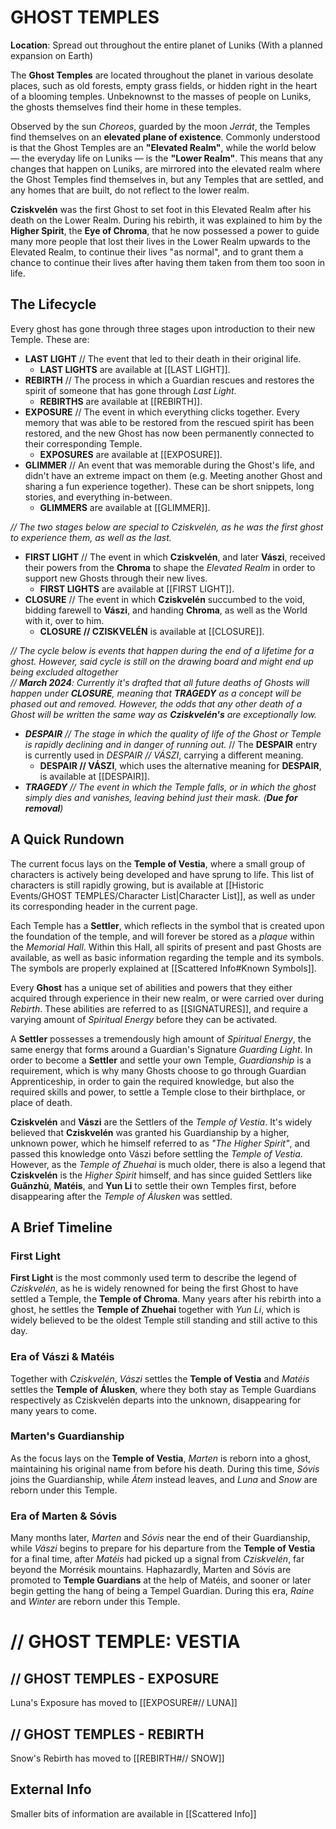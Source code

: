# GHOST TEMPLES
**Location**: Spread out throughout the entire planet of Luniks (With a planned expansion on Earth)

The **Ghost Temples** are located throughout the planet in various desolate places, such as old forests, empty grass fields, or hidden right in the heart of a blooming temples. Unbeknownst to the masses of people on Luniks, the ghosts themselves find their home in these temples.

Observed by the sun *Choreos*, guarded by the moon *Jerrát*, the Temples find themselves on an **elevated plane of existence**. Commonly understood is that the Ghost Temples are an **"Elevated Realm"**, while the world below — the everyday life on Luniks — is the **"Lower Realm"**. This means that any changes that happen on Luniks, are mirrored into the elevated realm where the Ghost Temples find themselves in, but any Temples that are settled, and any homes that are built, do not reflect to the lower realm. 

**Cziskvelén** was the first Ghost to set foot in this Elevated Realm after his death on the Lower Realm. During his rebirth, it was explained to him by the **Higher Spirit**, the **Eye of Chroma**, that he now possessed a power to guide many more people that lost their lives in the Lower Realm upwards to the Elevated Realm, to continue their lives "as normal", and to grant them a chance to continue their lives after having them taken from them too soon in life. 


## The Lifecycle
Every ghost has gone through three stages upon introduction to their new Temple. These are:
- **LAST LIGHT** // The event that led to their death in their original life.
	- **LAST LIGHTS** are available at [[LAST LIGHT]].
- **REBIRTH** // The process in which a Guardian rescues and restores the spirit of someone that has gone through *Last Light*.
	- **REBIRTHS** are available at [[REBIRTH]].
- **EXPOSURE** // The event in which everything clicks together. Every memory that was able to be restored from the rescued spirit has been restored, and the new Ghost has now been permanently connected to their corresponding Temple. 
	- **EXPOSURES** are available at [[EXPOSURE]].
- **GLIMMER** // An event that was memorable during the Ghost's life, and didn't have an extreme impact on them (e.g. Meeting another Ghost and sharing a fun experience together). These can be short snippets, long stories, and everything in-between.
	- **GLIMMERS** are available at [[GLIMMER]].

*// The two stages below are special to Cziskvelén, as he was the first ghost to experience them, as well as the last.*
- **FIRST LIGHT** // The event in which **Cziskvelén**, and later **Vászi**, received their powers from the **Chroma** to shape the *Elevated Realm* in order to support new Ghosts through their new lives.
	- **FIRST LIGHTS** are available at [[FIRST LIGHT]].
- **CLOSURE** // The event in which **Cziskvelén** succumbed to the void, bidding farewell to **Vászi**, and handing **Chroma**, as well as the World with it, over to him.
	- **CLOSURE // CZISKVELÉN** is available at [[CLOSURE]]. 

*// The cycle below is events that happen during the end of a lifetime for a ghost. However, said cycle is still on the drawing board and might end up being excluded altogether* \
*// **March 2024**: Currently it's drafted that all future deaths of Ghosts will happen under **CLOSURE**, meaning that **TRAGEDY** as a concept will be phased out and removed. However, the odds that any other death of a Ghost will be written the same way as **Cziskvelén's** are exceptionally low.*

- ***DESPAIR** // The stage in which the quality of life of the Ghost or Temple is rapidly declining and in danger of running out.* // The **DESPAIR** entry is currently used in *DESPAIR // VÁSZI*, carrying a different meaning.
	- **DESPAIR // VÁSZI**, which uses the alternative meaning for **DESPAIR**, is available at [[DESPAIR]].
- ***TRAGEDY** // The event in which the Temple falls, or in which the ghost simply dies and vanishes, leaving behind just their mask. (**Due for removal**)*

## A Quick Rundown
The current focus lays on the **Temple of Vestia**, where a small group of characters is actively being developed and have sprung to life. This list of characters is still rapidly growing, but is available at [[Historic Events/GHOST TEMPLES/Character List|Character List]], as well as under its corresponding header in the current page. 

Each Temple has a **Settler**, which reflects in the symbol that is created upon the foundation of the temple, and will forever be stored as a *plaque* within the *Memorial Hall*. Within this Hall, all spirits of present and past Ghosts are available, as well as basic information regarding the temple and its symbols. The symbols are properly explained at [[Scattered Info#Known Symbols]].

Every **Ghost** has a unique set of abilities and powers that they either acquired through experience in their new realm, or were carried over during *Rebirth*. These abilities are referred to as [[SIGNATURES]], and require a varying amount of *Spiritual Energy* before they can be activated. 

A **Settler** possesses a tremendously high amount of *Spiritual Energy*, the same energy that forms around a Guardian's Signature *Guarding Light*. In order to become a **Settler** and settle your own Temple, *Guardianship* is a requirement, which is why many Ghosts choose to go through Guardian Apprenticeship, in order to gain the required knowledge, but also the required skills and power, to settle a Temple close to their birthplace, or place of death. 

**Cziskvelén** and **Vászi** are the Settlers of the *Temple of Vestia*. It's widely believed that **Cziskvelén** was granted his Guardianship by a higher, unknown power, which he himself referred to as *"The Higher Spirit"*, and passed this knowledge onto Vászi before settling the *Temple of Vestia*. However, as the *Temple of Zhuehai* is much older, there is also a legend that **Cziskvelén** is the *Higher Spirit* himself, and has since guided Settlers like **Guǎnzhù**, **Matéis**, and **Yun Li** to settle their own Temples first, before disappearing after the *Temple of Álusken* was settled.


## A Brief Timeline
### First Light
**First Light** is the most commonly used term to describe the legend of *Cziskvelén*, as he is widely renowned for being the first Ghost to have settled a Temple, the **Temple of Chroma**. Many years after his rebirth into a ghost, he settles the **Temple of Zhuehai** together with *Yun Li*, which is widely believed to be the oldest Temple still standing and still active to this day.
### Era of Vászi & Matéis
Together with *Cziskvelén*, *Vászi* settles the **Temple of Vestia** and *Matéis* settles the **Temple of Álusken**, where they both stay as Temple Guardians respectively as Cziskvelén departs into the unknown, disappearing for many years to come.
### Marten's Guardianship 
As the focus lays on the **Temple of Vestia**, *Marten* is reborn into a ghost, maintaining his original name from before his death. During this time, *Sóvis* joins the Guardianship, while *Átem* instead leaves, and *Luna* and *Snow* are reborn under this Temple.
### Era of Marten & Sóvis
Many months later, *Marten* and *Sóvis* near the end of their Guardianship, while *Vászi* begins to prepare for his departure from the **Temple of Vestia** for a final time, after *Matéis* had picked up a signal from *Cziskvelén*, far beyond the Morrésik mountains. Haphazardly, Marten and Sóvis are promoted to **Temple Guardians** at the help of Matéis, and sooner or later begin getting the hang of being a Tempel Guardian. During this era, *Raine* and *Winter* are reborn under this Temple.


# // GHOST TEMPLE: VESTIA  

## // GHOST TEMPLES - EXPOSURE

Luna's Exposure has moved to [[EXPOSURE#// LUNA]]
## // GHOST TEMPLES - REBIRTH

Snow's Rebirth has moved to [[REBIRTH#// SNOW]]
## External Info
Smaller bits of information are available in [[Scattered Info]]
